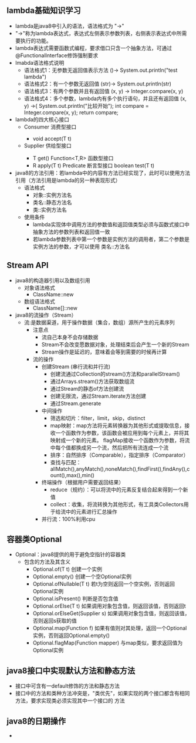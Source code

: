 ## lambda基础知识学习
* lambda是java8中引入的语法，语法格式为 "->"
* "->"称为lambda表达式，表达式左侧表示参数列表，右侧表示表达式中所需要执行的功能。
* lambda表达式需要函数式编程，要求借口只含一个抽象方法，可通过@FunctionalInterface修饰强制要求
* lmabda语法格式说明
     * 语法格式1：无参数无返回值表示方法
       ()-> System.out.println("test lambda")
     * 语法格式2：有一个参数无返回值
       (str)-> System.out.println(str)
     * 语法格式3：有两个参数并且有返回值
       (x, y) -> Integer.compare(x, y)
     * 语法格式4：多个参数，lambda内有多个执行语句，并且还有返回值
       (x, y) ->{
                 System.out.println("比较开始");
                 int compare = Integer.compare(x, y);
                 return compare;
* lambda的四大核心接口
    * Consumer<T> 消费型接口 
        * void accept(T t)
    * Supplier<T> 供给型接口
        * T get()
    Function<T,R> 函数型接口
        * R apply(T t)
    Predicate<T> 断言型接口
        boolean test(T t)  
* java8的方法引用：若lambda中的内容有方法已经实现了，此时可以使用方法引用（方法引用是lambda的另一种表现形式）
    * 语法格式
        * 对象::实例方法名
        * 类名::静态方法名
        * 类::实例方法名
    * 使用条件
        * lambda实现体中调用方法的参数值和返回值类型必须与函数式接口中抽象方法的参数列表和返回值一致
        * 若lambda参数列表中第一个参数是实例方法的调用者，第二个参数是实例方法的参数，才可以使用 类名::方法名
## Stream API
* java8的构造器引用以及数组引用
    * 对象语法格式
        * ClassName::new
    * 数组语法格式
        * ClassName[]::new
* java8的流操作（Stream）
    * 流:是数据渠道，用于操作数据（集合，数组）源所产生的元素序列
        * 注意点
            * 流自己本身不会存储数据
            * Stream不会改变愿数据对象，处理结束后会产生一个新的Stream
            * Stream操作是延迟的，意味着会等到需要的时候再计算
        * 流的操作
            * 创建Stream (串行流和并行流)
                * 创建流通过Collection的stream()方法和parallelStream()
                * 通过Arrays.stream()方法获取数组流
                * 通过Stream的静态of方法创建流
                * 创建无限流，通过Stream.iterate方法创建
                * 通过Stream.generate
            * 中间操作
                * 筛选和切片：filter，limit，skip，distinct
                * map映射：map方法将元素转换器为其他形式或提取信息，接收一个函数作为参数，该函数会被应用到每个元素上，并将其映射成一个新的元素。
                          flagMap接收一个函数作为参数，将流中每个值都换成另一个流，然后把所有流连成一个流
                * 排序：自然排序（Comparable），指定排序（Comparator）
                * 查找与匹配：allMatch(),anyMatch(),noneMatch(),findFirst(),findAny(),count(),max(),min()
            * 终端操作（根据用户需要返回结果）
                * reduce（规约）：可以将流中的元素反复结合起来得到一个新值
                * collect：收集，将流转换为其他形式，有工具类Collectors用于给流中的元素进行汇总操作
            * 并行流：100%利用cpu
            
## 容器类Optional
* Optional：java8提供的用于避免空指针的容器类
    * 包含的方法及其含义
        * Optional.of(T t) 创建一个实例
        * Optional.empty() 创建一个空Optional实例
        * Optional.ofNullable(T t) 若t为空则返回一个空实例，否则返回Optional实例
        * Optional.isPresent() 判断是否包含值
        * Optional.orElse(T t) 如果调用对象包含值，则返回该值，否则返回t
        * Optional.orElseGet(Supplier s) 如果调用对象包含值，则返回该值，否则返回s获取的值
        * Optional.map(Function f)  如果有值则对其处理，返回一个Optional实例，否则返回Optional.empty()
        * Optional.flagMap(Function mapper)  与map类似，要求返回值为Optional实例
            
## java8接口中实现默认方法和静态方法
*   接口中可含有一default修饰的方法和静态方法
*   接口中的方法和类种方法冲突是，"类优先"，如果实现的两个接口都含有相同方法，要求实现类必须实现其中一个接口的 方法
            
## java8的日期操作
*               
       
        
